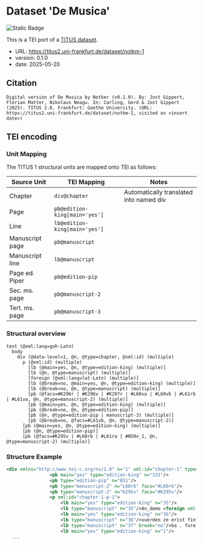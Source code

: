 # Dataset 'De Musica'

![Static Badge](https://img.shields.io/badge/TEI_validation-passing-green)

This is a TEI port of a [TITUS dataset](http://titus.uni-frankfurt.de/texte/etcs/germ/ahd/notkmusl/notkm.htm).

* URL: https://titus2.uni-frankfurt.de/dataset/notkm-1
* version: 0.1.0
* date: 2025-05-20

## Citation
```text
Digital version of De Musica by Notker (v0.1.0). By: Jost Gippert, Florian Matter, Nikolaus Neagu. In: Carling, Gerd & Jost Gippert (2025). TITUS 2.0. Frankfurt: Goethe University. (URL: https://titus2.uni-frankfurt.de/dataset/notkm-1, visited on <insert date>)
```

## TEI encoding


### Unit Mapping
The TITUS 1 structural units are mapped onto TEI as follows:

| Source Unit | TEI Mapping | Notes |
|-------------|-------------|-------|
| Chapter | `div@chapter` | Automatically translated into named div |
| Page | `pb@edition-king[main='yes']` |  |
| Line | `lb@edition-king[main='yes']` |  |
| Manuscript page | `pb@manuscript` |  |
| Manuscript line | `lb@manuscript` |  |
| Page ed. Piper | `pb@edition-pip` |  |
| Sec. ms. page | `pb@manuscript-2` |  |
| Tert. ms. page | `pb@manuscript-3` |  |

### Structural overview
```text
text (@xml:lang=goh-Latn)
  body
    div (@data-level=1, @n, @type=chapter, @xml:id) (multiple)
      p (@xml:id) (multiple)
        [lb (@main=yes, @n, @type=edition-king) (multiple)]
        [lb (@n, @type=manuscript) (multiple)]
        [foreign (@xml:lang=lat-Latn) (multiple)]
        [lb (@break=no, @main=yes, @n, @type=edition-king) (multiple)]
        [lb (@break=no, @n, @type=manuscript) (multiple)]
        [pb (@facs=#K296r | #K296v | #K297r | #L60va | #L60vb | #L61rb | #L61va, @n, @type=manuscript-2) (multiple)]
        [pb (@main=yes, @n, @type=edition-king) (multiple)]
        [pb (@break=no, @n, @type=edition-pip)]
        [pb (@n, @type=edition-pip | manuscript-3) (multiple)]
        [pb (@break=no, @facs=#L61vb, @n, @type=manuscript-2)]
      [pb (@main=yes, @n, @type=edition-king) (multiple)]
      [pb (@n, @type=edition-pip)]
      [pb (@facs=#K295v | #L60rb | #L61ra | #N50v_1, @n, @type=manuscript-2) (multiple)]
```

### Structure Example

```xml
<div xmlns="http://www.tei-c.org/ns/1.0" n="1" xml:id="chapter-1" type="chapter" data-level="1">
				<pb main="yes" type="edition-king" n="331"/>
				<pb type="edition-pip" n="851"/>
				<pb type="manuscript-2" n="L60rb" facs="#L60rb"/>
				<pb type="manuscript-2" n="K295v" facs="#K295v"/>
				<p xml:id="chapter-1-p-1">
					<lb main="yes" type="edition-king" n="35"/>
					<lb type="manuscript" n="35"/>An_demo <foreign xml:lang="lat-Latn">regulari monachordo</foreign>
					<lb main="yes" type="edition-king" n="36"/>
					<lb type="manuscript" n="36"/>uuerden ze erist finf-zehen buohsta-<lb main="yes" type="edition-king" n="37" break="no"/>
					<lb type="manuscript" n="37" break="no"/>ba . fure also manigen seitun . unte<pb type="manuscript-2" n="L60va" facs="#L60va"/>
					<lb main="yes" type="edition-king" n="1"/>
  ...
```
